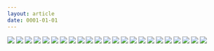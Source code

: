 ```yaml
---
layout: article
date: 0001-01-01
---
```


![](https://pomf2.lain.la/f/3ho7nm05.jpg)
![](https://pomf2.lain.la/f/4dns4paq.png)
![](https://pomf2.lain.la/f/ll5sifll.png)
![](https://pomf2.lain.la/f/w1jf235w.png)
![](https://pomf2.lain.la/f/6rrds25.png)
![](https://pomf2.lain.la/f/dbb4cd0i.png)
![](https://pomf2.lain.la/f/biojl8vq.png)
![](https://pomf2.lain.la/f/yek3b2qf.png)
![](https://pomf2.lain.la/f/xkdjuq5f.png)
![](https://pomf2.lain.la/f/htaa4yi.png)
![](https://pomf2.lain.la/f/8bzo9zdi.png)
![](https://pomf2.lain.la/f/koxwztqe.png)
![](https://pomf2.lain.la/f/54w1dbeg.png)
![](https://pomf2.lain.la/f/qml0wgg6.png)
![](https://pomf2.lain.la/f/3bvdq5ac.png)
![](https://pomf2.lain.la/f/boxnfm5.png)
![](https://pomf2.lain.la/f/ewvnwgoh.png)
![](https://pomf2.lain.la/f/7j8bs0kd.png)
![](https://pomf2.lain.la/f/xvj1whh.png)
![](https://pomf2.lain.la/f/lxgfeju1.png)
![](https://pomf2.lain.la/f/fzsl65c2.png)
![](https://pomf2.lain.la/f/fvlksci.png)
![](https://pomf2.lain.la/f/3umgki8l.png)